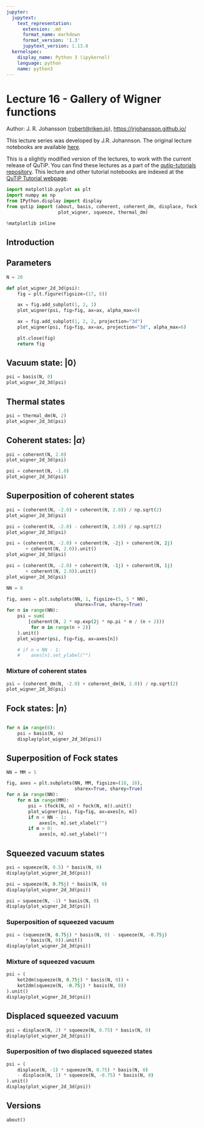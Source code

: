 ```yaml
---
jupyter:
  jupytext:
    text_representation:
      extension: .md
      format_name: markdown
      format_version: '1.3'
      jupytext_version: 1.13.8
  kernelspec:
    display_name: Python 3 (ipykernel)
    language: python
    name: python3
---
```


# Lecture 16 - Gallery of Wigner functions


Author: J. R. Johansson (robert@riken.jp), https://jrjohansson.github.io/

This lecture series was developed by J.R. Johannson. The original lecture notebooks are available [here](https://github.com/jrjohansson/qutip-lectures).

This is a slightly modified version of the lectures, to work with the current release of QuTiP. You can find these lectures as a part of the [qutip-tutorials repository](https://github.com/qutip/qutip-tutorials). This lecture and other tutorial notebooks are indexed at the [QuTiP Tutorial webpage](https://qutip.org/tutorials.html).

```python
import matplotlib.pyplot as plt
import numpy as np
from IPython.display import display
from qutip import (about, basis, coherent, coherent_dm, displace, fock, ket2dm,
                   plot_wigner, squeeze, thermal_dm)

%matplotlib inline
```

## Introduction


## Parameters

```python
N = 20
```

```python
def plot_wigner_2d_3d(psi):
    fig = plt.figure(figsize=(17, 8))

    ax = fig.add_subplot(1, 2, 1)
    plot_wigner(psi, fig=fig, ax=ax, alpha_max=6)

    ax = fig.add_subplot(1, 2, 2, projection="3d")
    plot_wigner(psi, fig=fig, ax=ax, projection="3d", alpha_max=6)

    plt.close(fig)
    return fig
```

## Vacuum state: $\left|0\right>$

```python
psi = basis(N, 0)
plot_wigner_2d_3d(psi)
```

## Thermal states

```python
psi = thermal_dm(N, 2)
plot_wigner_2d_3d(psi)
```

## Coherent states: $\left|\alpha\right>$

```python
psi = coherent(N, 2.0)
plot_wigner_2d_3d(psi)
```

```python
psi = coherent(N, -1.0)
plot_wigner_2d_3d(psi)
```

## Superposition of coherent states

```python
psi = (coherent(N, -2.0) + coherent(N, 2.0)) / np.sqrt(2)
plot_wigner_2d_3d(psi)
```

```python
psi = (coherent(N, -2.0) - coherent(N, 2.0)) / np.sqrt(2)
plot_wigner_2d_3d(psi)
```

```python
psi = (coherent(N, -2.0) + coherent(N, -2j) + coherent(N, 2j)
       + coherent(N, 2.0)).unit()
plot_wigner_2d_3d(psi)
```

```python
psi = (coherent(N, -2.0) + coherent(N, -1j) + coherent(N, 1j)
       + coherent(N, 2.0)).unit()
plot_wigner_2d_3d(psi)
```

```python
NN = 8

fig, axes = plt.subplots(NN, 1, figsize=(5, 5 * NN),
                         sharex=True, sharey=True)
for n in range(NN):
    psi = sum(
        [coherent(N, 2 * np.exp(2j * np.pi * m / (n + 2)))
         for m in range(n + 2)]
    ).unit()
    plot_wigner(psi, fig=fig, ax=axes[n])

    # if n < NN - 1:
    #    axes[n].set_ylabel("")
```

### Mixture of coherent states

```python
psi = (coherent_dm(N, -2.0) + coherent_dm(N, 2.0)) / np.sqrt(2)
plot_wigner_2d_3d(psi)
```

## Fock states: $\left|n\right>$

```python

```

```python
for n in range(6):
    psi = basis(N, n)
    display(plot_wigner_2d_3d(psi))
```

## Superposition of Fock states

```python
NN = MM = 5

fig, axes = plt.subplots(NN, MM, figsize=(18, 18),
                         sharex=True, sharey=True)
for n in range(NN):
    for m in range(MM):
        psi = (fock(N, n) + fock(N, m)).unit()
        plot_wigner(psi, fig=fig, ax=axes[n, m])
        if n < NN - 1:
            axes[n, m].set_xlabel("")
        if m > 0:
            axes[n, m].set_ylabel("")
```

## Squeezed vacuum states

```python
psi = squeeze(N, 0.5) * basis(N, 0)
display(plot_wigner_2d_3d(psi))

psi = squeeze(N, 0.75j) * basis(N, 0)
display(plot_wigner_2d_3d(psi))

psi = squeeze(N, -1) * basis(N, 0)
display(plot_wigner_2d_3d(psi))
```

### Superposition of squeezed vacuum

```python
psi = (squeeze(N, 0.75j) * basis(N, 0) - squeeze(N, -0.75j)
       * basis(N, 0)).unit()
display(plot_wigner_2d_3d(psi))
```

### Mixture of squeezed vacuum

```python
psi = (
    ket2dm(squeeze(N, 0.75j) * basis(N, 0)) +
    ket2dm(squeeze(N, -0.75j) * basis(N, 0))
).unit()
display(plot_wigner_2d_3d(psi))
```

## Displaced squeezed vacuum

```python
psi = displace(N, 2) * squeeze(N, 0.75) * basis(N, 0)
display(plot_wigner_2d_3d(psi))
```

### Superposition of two displaced squeezed states

```python
psi = (
    displace(N, -1) * squeeze(N, 0.75) * basis(N, 0)
    - displace(N, 1) * squeeze(N, -0.75) * basis(N, 0)
).unit()
display(plot_wigner_2d_3d(psi))
```

## Versions

```python
about()
```
